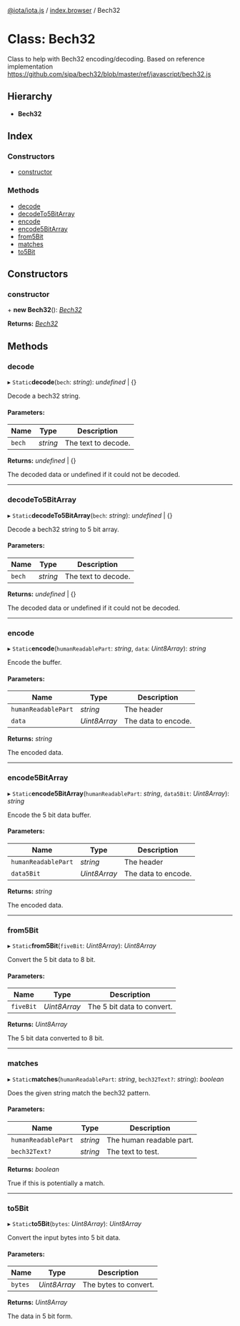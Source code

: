 [@iota/iota.js](../README.md) / [index.browser](../modules/index_browser.md) / Bech32

# Class: Bech32

Class to help with Bech32 encoding/decoding.
Based on reference implementation https://github.com/sipa/bech32/blob/master/ref/javascript/bech32.js

## Hierarchy

* **Bech32**

## Index

### Constructors

* [constructor](index_browser.bech32.md#constructor)

### Methods

* [decode](index_browser.bech32.md#decode)
* [decodeTo5BitArray](index_browser.bech32.md#decodeto5bitarray)
* [encode](index_browser.bech32.md#encode)
* [encode5BitArray](index_browser.bech32.md#encode5bitarray)
* [from5Bit](index_browser.bech32.md#from5bit)
* [matches](index_browser.bech32.md#matches)
* [to5Bit](index_browser.bech32.md#to5bit)

## Constructors

### constructor

\+ **new Bech32**(): [*Bech32*](crypto_bech32.bech32.md)

**Returns:** [*Bech32*](crypto_bech32.bech32.md)

## Methods

### decode

▸ `Static`**decode**(`bech`: *string*): *undefined* \| {}

Decode a bech32 string.

#### Parameters:

Name | Type | Description |
------ | ------ | ------ |
`bech` | *string* | The text to decode.   |

**Returns:** *undefined* \| {}

The decoded data or undefined if it could not be decoded.

___

### decodeTo5BitArray

▸ `Static`**decodeTo5BitArray**(`bech`: *string*): *undefined* \| {}

Decode a bech32 string to 5 bit array.

#### Parameters:

Name | Type | Description |
------ | ------ | ------ |
`bech` | *string* | The text to decode.   |

**Returns:** *undefined* \| {}

The decoded data or undefined if it could not be decoded.

___

### encode

▸ `Static`**encode**(`humanReadablePart`: *string*, `data`: *Uint8Array*): *string*

Encode the buffer.

#### Parameters:

Name | Type | Description |
------ | ------ | ------ |
`humanReadablePart` | *string* | The header   |
`data` | *Uint8Array* | The data to encode.   |

**Returns:** *string*

The encoded data.

___

### encode5BitArray

▸ `Static`**encode5BitArray**(`humanReadablePart`: *string*, `data5Bit`: *Uint8Array*): *string*

Encode the 5 bit data buffer.

#### Parameters:

Name | Type | Description |
------ | ------ | ------ |
`humanReadablePart` | *string* | The header   |
`data5Bit` | *Uint8Array* | The data to encode.   |

**Returns:** *string*

The encoded data.

___

### from5Bit

▸ `Static`**from5Bit**(`fiveBit`: *Uint8Array*): *Uint8Array*

Convert the 5 bit data to 8 bit.

#### Parameters:

Name | Type | Description |
------ | ------ | ------ |
`fiveBit` | *Uint8Array* | The 5 bit data to convert.   |

**Returns:** *Uint8Array*

The 5 bit data converted to 8 bit.

___

### matches

▸ `Static`**matches**(`humanReadablePart`: *string*, `bech32Text?`: *string*): *boolean*

Does the given string match the bech32 pattern.

#### Parameters:

Name | Type | Description |
------ | ------ | ------ |
`humanReadablePart` | *string* | The human readable part.   |
`bech32Text?` | *string* | The text to test.   |

**Returns:** *boolean*

True if this is potentially a match.

___

### to5Bit

▸ `Static`**to5Bit**(`bytes`: *Uint8Array*): *Uint8Array*

Convert the input bytes into 5 bit data.

#### Parameters:

Name | Type | Description |
------ | ------ | ------ |
`bytes` | *Uint8Array* | The bytes to convert.   |

**Returns:** *Uint8Array*

The data in 5 bit form.
